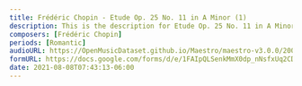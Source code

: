 ```yaml
---
title: Frédéric Chopin - Etude Op. 25 No. 11 in A Minor (1)
description: This is the description for Etude Op. 25 No. 11 in A Minor by Frédéric Chopin
composers: [Frédéric Chopin]
periods: [Romantic]
audioURL: https://OpenMusicDataset.github.io/Maestro/maestro-v3.0.0/2008/MIDI-Unprocessed_11_R1_2008_01-04_ORIG_MID--AUDIO_11_R1_2008_wav--4.midi
formURL: https://docs.google.com/forms/d/e/1FAIpQLSenkMmX0dp_nNsfxUq2CDPOve22mP3bglU6Z6v_exkdfSfLWQ/viewform
date: 2021-08-08T07:43:13-06:00
---
```

